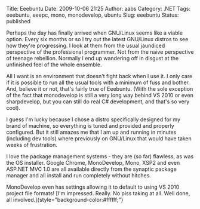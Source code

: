 Title: Eeebuntu
Date: 2009-10-06 21:25
Author: aabs
Category: .NET
Tags: eeebuntu, eeepc, mono, monodevelop, ubuntu
Slug: eeebuntu
Status: published

Perhaps the day has finally arrived when GNU/Linux seems like a viable option. Every six months or so I try out the latest GNU/Linux distros to see how they're progressing. I look at them from the usual jaundiced perspective of the professional programmer. Not from the naive perspective of teenage rebellion. Normally I end up wandering off in disgust at the unfinished feel of the whole ensemble.

All I want is an environment that doesn't fight back when I use it. I only care if it is possible to run all the usual tools with a minimum of fuss and bother. And, believe it or not, that's fairly true of Eeebuntu. (With the sole exception of the fact that monodevelop is still a very long way behind VS 2010 or even sharpdevelop, but you can still do real C\# development, and that's so very cool).

I guess I'm lucky because I chose a distro specifically designed for my brand of machine, so everything is tuned and provided and properly configured. But it still amazes me that I am up and running in minutes (including dev tools) where previously on GNU/Linux that would have taken weeks of frustration.

I love the package management systems - they are (so far) flawless, as was the OS installer. Google Chrome, MonoDevelop, Mono, XSP2 and even ASP.NET MVC 1.0 are all available directly from the synaptic package manager and all install and run completely without hitches.

MonoDevelop even has settings allowing it to default to using VS 2010 project file formats! [I'm impressed. Really. No piss taking at all. Well done, all involved.]{style="background-color:#ffffff;"}
